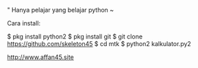 
" Hanya pelajar yang belajar python ~

Cara install:

$ pkg install python2
$ pkg install git
$ git clone https://github.com/skeleton45
$ cd mtk
$ python2 kalkulator.py2


http://www.affan45.site
